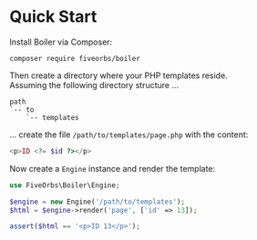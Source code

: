 # Quick Start

Install Boiler via Composer:

```shell
composer require fiveorbs/boiler
```

Then create a directory where your PHP templates reside.  
Assuming the following directory structure ...

```text
path
`-- to
	`-- templates
```

... create the file `/path/to/templates/page.php` with the content:

```php
<p>ID <?= $id ?></p>
```

Now create a `Engine` instance and render the template:

```php
use FiveOrbs\Boiler\Engine;

$engine = new Engine('/path/to/templates');
$html = $engine->render('page', ['id' => 13]);

assert($html == '<p>ID 13</p>');
```
